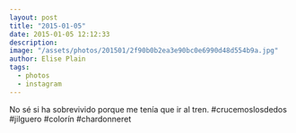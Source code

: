 ```yaml
---
layout: post
title: "2015-01-05"
date: 2015-01-05 12:12:33
description: 
image: "/assets/photos/201501/2f90b0b2ea3e90bc0e6990d48d554b9a.jpg"
author: Elise Plain
tags: 
  - photos
  - instagram
---
```


No sé si ha sobrevivido porque me tenía que ir al tren. #crucemoslosdedos #jilguero #colorín #chardonneret
<p></p>
